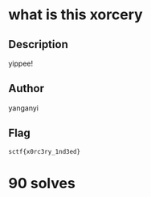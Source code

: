 # what is this xorcery

## Description

yippee!

## Author

yanganyi

## Flag

`sctf{x0rc3ry_1nd3ed}`

# 90 solves
